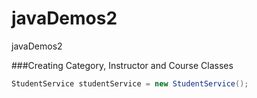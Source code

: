 # javaDemos2
javaDemos2

###Creating Category, Instructor and Course Classes
```Java
StudentService studentService = new StudentService();
```
